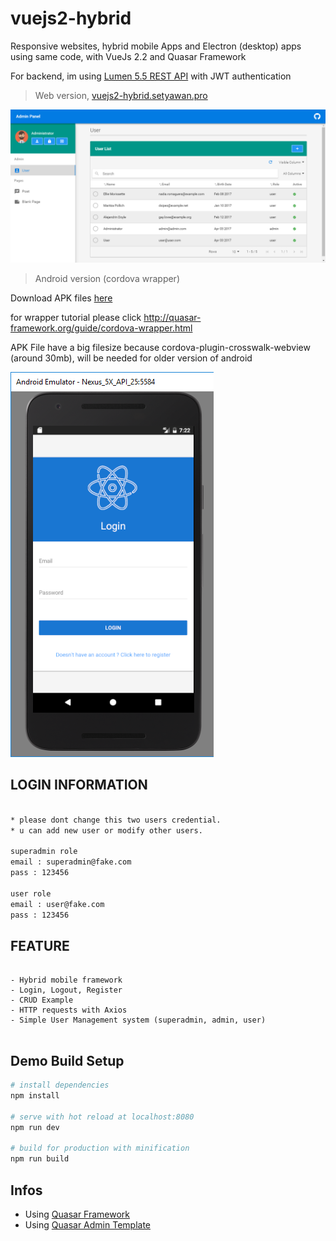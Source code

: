 # vuejs2-hybrid

Responsive websites, hybrid mobile Apps and Electron (desktop) apps using same code, with VueJs 2.2 and Quasar Framework

For backend, im using [Lumen 5.5 REST API](https://github.com/chrissetyawan/lumen55-jwt/) with JWT authentication




> Web version, <a href="http://vuejs2-hybrid.setyawan.pro" target="_blank" > vuejs2-hybrid.setyawan.pro </a>


![](https://github.com/chrissetyawan/vuejs2-hybrid/blob/master/capture-vuejs2-hybrid.png?raw=true)


> Android version (cordova wrapper)

Download APK files [here](http://vuejs2-hybrid.setyawan.pro/download/vuejs2-hybrid-android.apk)

for wrapper tutorial please click http://quasar-framework.org/guide/cordova-wrapper.html

APK File have a big filesize because cordova-plugin-crosswalk-webview (around 30mb), will be needed for older version of android 

![](https://github.com/chrissetyawan/vuejs2-hybrid/blob/master/capture-vuejs2-android.png?raw=true)



## LOGIN INFORMATION
``` bash

* please dont change this two users credential.
* u can add new user or modify other users.

superadmin role 
email : superadmin@fake.com
pass : 123456

user role
email : user@fake.com
pass : 123456


```

## FEATURE

```

- Hybrid mobile framework
- Login, Logout, Register
- CRUD Example
- HTTP requests with Axios
- Simple User Management system (superadmin, admin, user)


```

## Demo Build Setup

``` bash
# install dependencies
npm install

# serve with hot reload at localhost:8080
npm run dev

# build for production with minification
npm run build

```


## Infos

* Using [Quasar Framework](http://quasar-framework.org/)
* Using [Quasar Admin Template](https://github.com/odranoelBR/vue-quasar-admin-example/)

